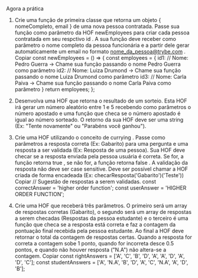 Agora a prática

1) Crie uma função de primeira classe que retorna um objeto { nomeCompleto, email } de uma nova pessoa contratada. Passe sua função como parâmetro da HOF newEmployees para criar cada pessoa contratada em seu respctivo id . A sua função deve receber como parâmetro o nome completo da pessoa funcionária e a partir dele gerar automaticamente um email no formato nome_da_pessoa@trybe.com .
Copiar
const newEmployees = () => {
  const employees = {
    id1: // Nome: Pedro Guerra -> Chame sua função passando o nome Pedro Guerra como parâmetro
    id2: // Nome: Luiza Drumond -> Chame sua função passando o nome Luiza Drumond como parâmetro
    id3: // Nome: Carla Paiva -> Chame sua função passando o nome Carla Paiva como parâmetro
  }
  return employees;
};

2) Desenvolva uma HOF que retorna o resultado de um sorteio. Esta HOF irá gerar um número aleatório entre 1 e 5 recebendo como parâmetros o número apostado e uma função que checa se o número apostado é igual ao número sorteado. O retorno da sua HOF deve ser uma string (Ex: "Tente novamente" ou "Parabéns você ganhou").

3) Crie uma HOF utilizando o conceito de currying . Passe como parâmetros a resposta correta (Ex: Gabarito) para uma pergunta e uma resposta a ser validada (Ex: Resposta de uma pessoa). Sua HOF deve checar se a resposta enviada pela pessoa usuária é correta. Se for, a função retorna true , se não for, a função retorna false .
A validação da resposta não deve ser case sensitive.
Deve ser possível chamar a HOF criada de forma encadeada (Ex: checarResposta('Gabarito')('Teste'))
Copiar
// Sugestão de respostas a serem validadas.
const correctAnswer = 'higher order function';
const userAnswer = 'HIGHER ORDER FUNCTION';

4) Crie uma HOF que receberá três parâmetros. O primeiro será um array de respostas corretas (Gabarito), o segundo será um array de respostas a serem checadas (Respostas da pessoa estudante) e o terceiro é uma função que checa se a resposta está correta e faz a contagem da pontuação final recebida pela pessoa estudante. Ao final a HOF deve retornar o total da contagem de respostas certas.
Quando a resposta for correta a contagem sobe 1 ponto, quando for incorreta desce 0.5 pontos, e quando não houver resposta ("N.A") não altera-se a contagem.
Copiar
const rightAnswers = ['A', 'C', 'B', 'D', 'A', 'A', 'D', 'A', 'D', 'C'];
const studentAnswers = ['A', 'N.A', 'B', 'D', 'A', 'C', 'N.A', 'A', 'D', 'B'];